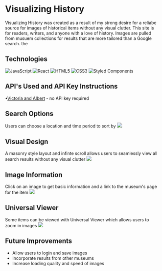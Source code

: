# Visualizing History 
Visualizing History was created as a result of my strong desire for a reliabe source for images of historical items without any visual clutter. This site is for readers, writers, and anyone with a love of history. Images are pulled from musuem collections for results that are more tailored than a Google search. the 

## Technologies
![JavaScript](https://img.shields.io/badge/JavaScript-F7DF1E?style=for-the-badge&logo=javascript&logoColor=black)
![React](https://img.shields.io/badge/-React-61DAFB?logo=react&logoColor=white&style=for-the-badge)
![HTML5](https://img.shields.io/badge/html5-%23E34F26.svg?style=for-the-badge&logo=html5&logoColor=white)
![CSS3](https://img.shields.io/badge/css3-%231572B6.svg?style=for-the-badge&logo=css3&logoColor=white)
![Styled Components](https://img.shields.io/badge/styled--components-DB7093?style=for-the-badge&logo=styled-components&logoColor=white)

## API's Used and API Key Instructions
•[Victoria and Albert](https://developers.vam.ac.uk/guide/v2/welcome.html) - no API key required

## Search Options
Users can choose a location and time period to sort by
<img src="https://recordit.co/ilxxNJcJCI"/>

## Visual Design
A masonry style layout and infinte scroll allows users to seamlessly view all search results without any visual clutter
<img src="https://recordit.co/QPT9tO2IYR"/>

## Image Information
Click on an image to get basic information and a link to the museum's page for the item
<img src="https://recordit.co/h2uePXH6B0"/>

## Universal Viewer
Some items can be viewed with Universal Viewer which allows users to zoom in images
<img src="https://recordit.co/phXIMhuyNg"/>

## Future Improvements
- Allow users to login and save images
- Incorporate results from other museums
- Increase loading quality and speed of images

